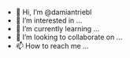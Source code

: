 - 👋 Hi, I’m @damiantriebl
- 👀 I’m interested in ...
- 🌱 I’m currently learning ...
- 💞️ I’m looking to collaborate on ...
- 📫 How to reach me ...

<!---
damiantriebl/damiantriebl is a ✨ special ✨ repository because its `README.md` (this file) appears on your GitHub profile.
You can click the Preview link to take a look at your changes.
--->
